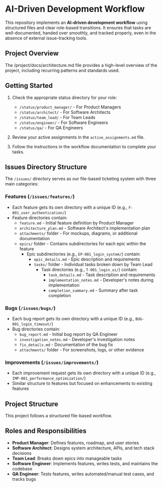 # AI-Driven Development Workflow

This repository implements an **AI-driven development workflow** using structured files and clear role-based transitions. It ensures that tasks are well-documented, handed over smoothly, and tracked properly, even in the absence of external issue-tracking tools.

## Project Overview
The /project/docs/architecture.md file provides a high-level overview of the project, including recurring patterns and standards used.

## Getting Started
1. Check the appropriate status directory for your role:
   - `/status/product_manager/` - For Product Managers
   - `/status/architect/` - For Software Architects
   - `/status/team_lead/` - For Team Leads
   - `/status/engineer/` - For Software Engineers
   - `/status/qa/` - For QA Engineers

2. Review your active assignments in the `active_assignments.md` file.

3. Follow the instructions in the workflow documentation to complete your tasks.

## Issues Directory Structure
The `/issues/` directory serves as our file-based ticketing system with three main categories:

### Features (`/issues/features/`)
- Each feature gets its own directory with a unique ID (e.g., `F-001_user_authentication/`)
- Feature directories contain:
  - `feature.md` - Initial feature definition by Product Manager
  - `architecture_plan.md` - Software Architect's implementation plan
  - `attachments/` folder - For mockups, diagrams, or additional documentation
  - `epics/` folder - Contains subdirectories for each epic within the feature
    - Epic subdirectories (e.g., `EP-001_login_system/`) contain:
      - `epic_details.md` - Epic description and requirements
      - `tasks/` folder - Individual tasks broken down by Team Lead
        - Task directories (e.g., `T-001_login_ui/`) contain:
          - `task_details.md` - Task description and requirements
          - `implementation_notes.md` - Developer's notes during implementation
          - `completion_summary.md` - Summary after task completion

### Bugs (`/issues/bugs/`)
- Each bug report gets its own directory with a unique ID (e.g., `BUG-001_login_timeout/`)
- Bug directories contain:
  - `bug_report.md` - Initial bug report by QA Engineer
  - `investigation_notes.md` - Developer's investigation notes
  - `fix_details.md` - Documentation of the bug fix
  - `attachments/` folder - For screenshots, logs, or other evidence

### Improvements (`/issues/improvements/`)
- Each improvement request gets its own directory with a unique ID (e.g., `IMP-001_performance_optimization/`)
- Similar structure to features but focused on enhancements to existing features

## Project Structure
This project follows a structured file-based workflow.

## Roles and Responsibilities
- **Product Manager**: Defines features, roadmap, and user stories
- **Software Architect**: Designs system architecture, APIs, and tech stack decisions
- **Team Lead**: Breaks down epics into manageable tasks
- **Software Engineer**: Implements features, writes tests, and maintains the codebase
- **QA Engineer**: Tests features, writes automated/manual test cases, and tracks bugs
